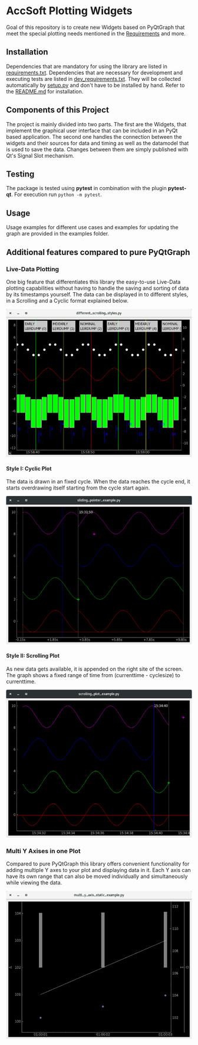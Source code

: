 # AccSoft Plotting Widgets

Goal of this repository is to create new Widgets based on PyQtGraph that meet the special plotting needs mentioned in the [Requirements](https://wikis.cern.ch/display/ACCPY/Charting+libraries#Chartinglibraries-Featurewishlist) and more.

## Installation
Dependencies that are mandatory for using the library are listed in [requirements.txt](../../accwidgets/graph/requirements.txt). Dependencies that are necessary for development and executing tests are listed in [dev_requirements.txt](../../accwidgets/graph/dev_requirements.txt). They will be collected automatically by [setup.py](../../setup.py) and don't have to be installed by hand. Refer to the [README.md](../../README.md) for installation.


## Components of this Project
The project is mainly divided into two parts. The first are the Widgets, that implement the graphical user interface that can be included in an PyQt based application. The second one handles the connection between the widgets and their sources for data and timing as well as the datamodel that is used to save the data. Changes between them are simply published with Qt's Signal Slot mechanism.

## Testing
The package is tested using **pytest** in combination with the plugin **pytest-qt**. For execution run `python -m pytest`.

## Usage
Usage examples for different use cases and examples for updating the graph are provided in the examples folder.

## Additional features compared to pure PyQtGraph

### Live-Data Plotting

One big feature that differentiates this library the easy-to-use Live-Data plotting capabilities without having to handle the saving and sorting of data by its timestamps yourself. The data can be displayed in to different styles, in a Scrolling and a Cyclic format explained below.

![Cyclic Plot Widget](./img/Live_Plotting.png?raw=true "Cyclic Plot Widget")

#### Style I: Cyclic Plot
The data is drawn in an fixed cycle. When the data reaches the cycle end, it starts overdrawing itself starting from the cycle start again. 

![Cyclic Plot Widget](./img/SlidingPointerWidget.png?raw=true "Cyclic Plot Widget")

#### Style II: Scrolling Plot
As new data gets available, it is appended on the right site of the screen. The graph shows a fixed range of time from (currenttime - cyclesize) to currenttime.

![Scrolling Plot Widget](./img/ScrollingPlotWidget.png?raw=true "Scrolling Plot Widget")


### Multi Y Axises in one Plot

Compared to pure PyQtGraph this library offers convenient functionality for adding multiple Y axes to your plot and displaying data in it. Each Y axis can have its own range that can also be moved individually and simultaneously while viewing the data.

![Scrolling Plot Widget](./img/MultiLayer.png?raw=true "Multiple Y axises")
